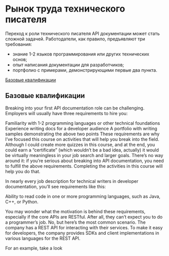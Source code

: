 <a name="market"></a>
# Рынок труда технического писателя


Переход к роли технического писателя API документации может стать сложной задачей. Работодатели, как правило, предъявляют три требования:

- знание 1-2 языков программирования или других технических основ;
- опыт написания документации для разработчиков;
- портфолио с примерами, демонстрирующими первые два пункта.

[Базовые квалификации](#basic)


<a name="basic"></a>
## Базовые квалификации

Breaking into your first API documentation role can be challenging. Employers will usually have three requirements to hire you:

Familiarity with 1-2 programming languages or other technical foundations
Experience writing docs for a developer audience
A portfolio with writing samples demonstrating the above two points
These requirements are why I’ve focused this course on activities that will help you break into the field. Although I could create more quizzes in this course, and at the end, you could earn a “certificate” (which wouldn’t be a bad idea, actually) it would be virtually meaningless in your job search and larger goals. There’s no way around it: if you’re serious about breaking into API documentation, you need to fulfill the above requirements. Completing the activities in this course will help you do that.

In nearly every job description for technical writers in developer documentation, you’ll see requirements like this:

Ability to read code in one or more programming languages, such as Java, C++, or Python.

You may wonder what the motivation is behind these requirements, especially if the core APIs are RESTful. After all, they can’t expect you to do a programmer’s job. No, but here’s the most common scenario. The company has a REST API for interacting with their services. To make it easy for developers, the company provides SDKs and client implementations in various languages for the REST API.

For an example, take a look 
